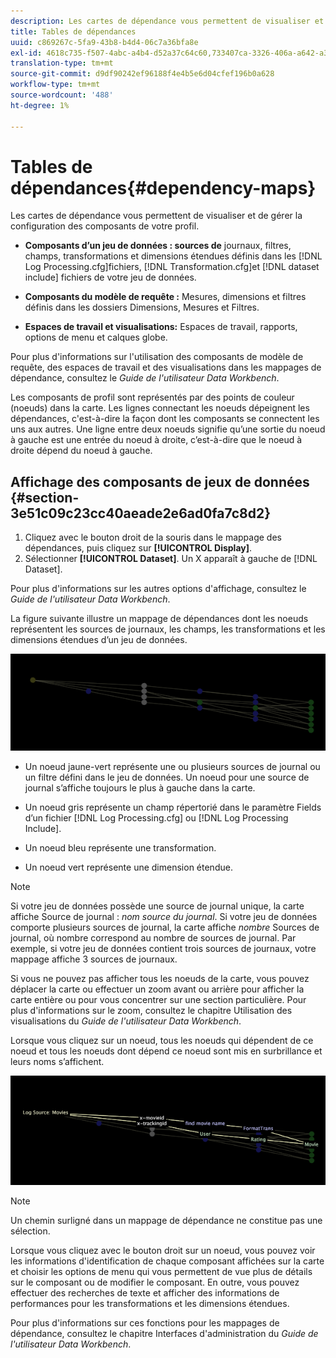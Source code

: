```yaml
---
description: Les cartes de dépendance vous permettent de visualiser et de gérer la configuration des composants de votre profil.
title: Tables de dépendances
uuid: c869267c-5fa9-43b8-b4d4-06c7a36bfa8e
exl-id: 4618c735-f507-4abc-a4b4-d52a37c64c60,733407ca-3326-406a-a642-a3ea3d3f6b8b
translation-type: tm+mt
source-git-commit: d9df90242ef96188f4e4b5e6d04cfef196b0a628
workflow-type: tm+mt
source-wordcount: '488'
ht-degree: 1%

---
```


# Tables de dépendances{#dependency-maps}

Les cartes de dépendance vous permettent de visualiser et de gérer la configuration des composants de votre profil.

* **Composants d’un jeu de données : sources de** journaux, filtres, champs, transformations et dimensions étendues définis dans les  [!DNL Log Processing.cfg]fichiers,  [!DNL Transformation.cfg]et  [!DNL dataset include] fichiers de votre jeu de données.

* **Composants du modèle de requête :** Mesures, dimensions et filtres définis dans les dossiers Dimensions, Mesures et Filtres.
* **Espaces de travail et visualisations:** Espaces de travail, rapports, options de menu et calques globe.

Pour plus d&#39;informations sur l&#39;utilisation des composants de modèle de requête, des espaces de travail et des visualisations dans les mappages de dépendance, consultez le *Guide de l&#39;utilisateur Data Workbench*.

Les composants de profil sont représentés par des points de couleur (noeuds) dans la carte. Les lignes connectant les noeuds dépeignent les dépendances, c&#39;est-à-dire la façon dont les composants se connectent les uns aux autres. Une ligne entre deux noeuds signifie qu’une sortie du noeud à gauche est une entrée du noeud à droite, c’est-à-dire que le noeud à droite dépend du noeud à gauche.

## Affichage des composants de jeux de données {#section-3e51c09c23cc40aeade2e6ad0fa7c8d2}

1. Cliquez avec le bouton droit de la souris dans le mappage des dépendances, puis cliquez sur **[!UICONTROL Display]**.
1. Sélectionner **[!UICONTROL Dataset]**. Un X apparaît à gauche de [!DNL Dataset].

Pour plus d&#39;informations sur les autres options d&#39;affichage, consultez le *Guide de l&#39;utilisateur Data Workbench*.

La figure suivante illustre un mappage de dépendances dont les noeuds représentent les sources de journaux, les champs, les transformations et les dimensions étendues d’un jeu de données.

![](assets/vis_DependencyMap.png)

* Un noeud jaune-vert représente une ou plusieurs sources de journal ou un filtre défini dans le jeu de données. Un noeud pour une source de journal s’affiche toujours le plus à gauche dans la carte.
* Un noeud gris représente un champ répertorié dans le paramètre Fields d’un fichier [!DNL Log Processing.cfg] ou [!DNL Log Processing Include].

* Un noeud bleu représente une transformation.
* Un noeud vert représente une dimension étendue.

>[!NOTE]
>
>Si votre jeu de données possède une source de journal unique, la carte affiche Source de journal : *nom source du journal*. Si votre jeu de données comporte plusieurs sources de journal, la carte affiche *nombre* Sources de journal, où nombre correspond au nombre de sources de journal. Par exemple, si votre jeu de données contient trois sources de journaux, votre mappage affiche 3 sources de journaux.

Si vous ne pouvez pas afficher tous les noeuds de la carte, vous pouvez déplacer la carte ou effectuer un zoom avant ou arrière pour afficher la carte entière ou pour vous concentrer sur une section particulière. Pour plus d&#39;informations sur le zoom, consultez le chapitre Utilisation des visualisations du *Guide de l&#39;utilisateur Data Workbench*.

Lorsque vous cliquez sur un noeud, tous les noeuds qui dépendent de ce noeud et tous les noeuds dont dépend ce noeud sont mis en surbrillance et leurs noms s’affichent.

![](assets/vis_DependencyMap_HighlightedPath.png)

>[!NOTE]
>
>Un chemin surligné dans un mappage de dépendance ne constitue pas une sélection.

Lorsque vous cliquez avec le bouton droit sur un noeud, vous pouvez voir les informations d&#39;identification de chaque composant affichées sur la carte et choisir les options de menu qui vous permettent de vue plus de détails sur le composant ou de modifier le composant. En outre, vous pouvez effectuer des recherches de texte et afficher des informations de performances pour les transformations et les dimensions étendues.

Pour plus d&#39;informations sur ces fonctions pour les mappages de dépendance, consultez le chapitre Interfaces d&#39;administration du *Guide de l&#39;utilisateur Data Workbench*.
